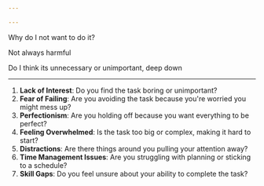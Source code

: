 ```yaml
---

---
```


Why do I not want to do it? 

Not always harmful 

Do I think its unnecessary or unimportant, deep down

---

1. **Lack of Interest**: Do you find the task boring or unimportant?
2. **Fear of Failing**: Are you avoiding the task because you're worried you might mess up?
3. **Perfectionism**: Are you holding off because you want everything to be perfect?
4. **Feeling Overwhelmed**: Is the task too big or complex, making it hard to start?
5. **Distractions**: Are there things around you pulling your attention away?
6. **Time Management Issues**: Are you struggling with planning or sticking to a schedule?
7. **Skill Gaps**: Do you feel unsure about your ability to complete the task?